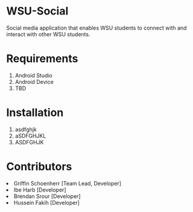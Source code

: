 # WSU-Social
Social media application that enables WSU students to connect with and interact with other WSU students.
# Requirements
1. Android Studio
2. Android Device
3. TBD
# Installation
1. asdfghjk
2. aSDFGHJKL
3. ASDFGHJK
# Contributors
<li>Griffin Schoenherr [Team Lead, Developer]</li>
<li>Ibe Harb [Developer]</li>
<li>Brendan Srour [Developer]</li>
<li>Hussein Fakih [Developer]</li>
